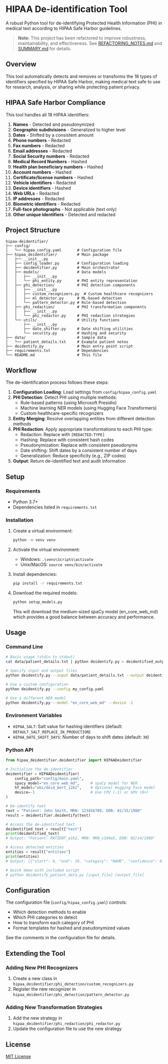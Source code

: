 # HIPAA De-identification Tool

A robust Python tool for de-identifying Protected Health Information (PHI) in medical text according to HIPAA Safe Harbor guidelines.

> **Note**: This project has been refactored to improve robustness, maintainability, and effectiveness. See [REFACTORING_NOTES.md](REFACTORING_NOTES.md) and [SUMMARY.md](SUMMARY.md) for details.

## Overview

This tool automatically detects and removes or transforms the 18 types of identifiers specified by HIPAA Safe Harbor, making medical text safe to use for research, analysis, or sharing while protecting patient privacy.

## HIPAA Safe Harbor Compliance

This tool handles all 18 HIPAA identifiers:

1. **Names** - Detected and pseudonymized
2. **Geographic subdivisions** - Generalized to higher level
3. **Dates** - Shifted by a consistent amount
4. **Phone numbers** - Redacted
5. **Fax numbers** - Redacted
6. **Email addresses** - Redacted
7. **Social Security numbers** - Redacted
8. **Medical Record Numbers** - Hashed
9. **Health plan beneficiary numbers** - Hashed
10. **Account numbers** - Hashed
11. **Certificate/license numbers** - Hashed
12. **Vehicle identifiers** - Redacted
13. **Device identifiers** - Hashed
14. **Web URLs** - Redacted
15. **IP addresses** - Redacted
16. **Biometric identifiers** - Redacted
17. **Full-face photographs** - Not applicable (text only)
18. **Other unique identifiers** - Detected and redacted

## Project Structure

```
hipaa-deidentifier/
├── config/
│   └── hipaa_config.yaml       # Configuration file
├── hipaa_deidentifier/         # Main package
│   ├── __init__.py
│   ├── config_loader.py        # Configuration loading
│   ├── deidentifier.py         # Main orchestrator
│   ├── models/                 # Data models
│   │   ├── __init__.py
│   │   └── phi_entity.py       # PHI entity representation
│   ├── phi_detection/          # PHI detection components
│   │   ├── __init__.py
│   │   ├── custom_recognizers.py  # Custom healthcare recognizers
│   │   ├── ml_detector.py      # ML-based detection
│   │   └── pattern_detector.py # Rule-based detection
│   ├── phi_redaction/          # PHI transformation components
│   │   ├── __init__.py
│   │   └── phi_redactor.py     # PHI redaction strategies
│   └── utils/                  # Utility functions
│       ├── __init__.py
│       ├── date_shifter.py     # Date shifting utilities
│       └── security.py         # Hashing and security
├── data/                       # Sample data
│   └── patient_details.txt     # Example patient notes
├── deidentify.py               # Main entry point script
├── requirements.txt            # Dependencies
└── README.md                   # This file
```

## Workflow

The de-identification process follows these steps:

1. **Configuration Loading**: Load settings from `config/hipaa_config.yaml`
2. **PHI Detection**: Detect PHI using multiple methods:
   - Rule-based patterns (using Microsoft Presidio)
   - Machine learning NER models (using Hugging Face Transformers)
   - Custom healthcare-specific recognizers
3. **Entity Merging**: Resolve overlapping entities from different detection methods
4. **PHI Redaction**: Apply appropriate transformations to each PHI type:
   - Redaction: Replace with `[REDACTED:TYPE]`
   - Hashing: Replace with consistent hash codes
   - Pseudonymization: Replace with consistent pseudonyms
   - Date shifting: Shift dates by a consistent number of days
   - Generalization: Reduce specificity (e.g., ZIP codes)
5. **Output**: Return de-identified text and audit information

## Setup

### Requirements

- Python 3.7+
- Dependencies listed in `requirements.txt`

### Installation

1. Create a virtual environment:
   ```bash
   python -m venv venv
   ```

2. Activate the virtual environment:
   - Windows: `.\venv\Scripts\activate`
   - Unix/MacOS: `source venv/bin/activate`

3. Install dependencies:
   ```bash
   pip install -r requirements.txt
   ```

4. Download the required models:
   ```bash
   python setup_models.py
   ```
   This will download the medium-sized spaCy model (en_core_web_md) which provides a good balance between accuracy and performance.

## Usage

### Command Line

```bash
# Basic usage (stdin to stdout)
cat data/patient_details.txt | python deidentify.py > deidentified_output.json

# Specify input and output files
python deidentify.py --input data/patient_details.txt --output deidentified_output.json

# Use a custom configuration
python deidentify.py --config my_config.yaml

# Use a different NER model
python deidentify.py --model "en_core_web_md" --device -1
```

### Environment Variables

- `HIPAA_SALT`: Salt value for hashing identifiers (default: `DEFAULT_SALT_REPLACE_IN_PRODUCTION`)
- `HIPAA_DATE_SHIFT_DAYS`: Number of days to shift dates (default: `30`)

### Python API

```python
from hipaa_deidentifier.deidentifier import HIPAADeidentifier

# Initialize the de-identifier
deidentifier = HIPAADeidentifier(
    config_path="config/main.yaml",
    spacy_model="en_core_web_md",     # spaCy model for NER
    hf_model="obi/deid_bert_i2b2",    # Optional Hugging Face model 
    device=-1                         # Use CPU (-1) or GPU (0+)
)

# De-identify text
text = "Patient: John Smith, MRN: 123456789, DOB: 01/15/1980"
result = deidentifier.deidentify(text)

# Access the de-identified text
deidentified_text = result["text"]
print(deidentified_text)
# Output: "Patient: PATIENT_a1b2, MRN: MRN_c3d4e5, DOB: 02/14/1980"

# Access detected entities
entities = result["entities"]
print(entities)
# Output: [{"start": 9, "end": 19, "category": "NAME", "confidence": 0.95}, ...]

# Quick demo with included script
# python deidentify_patient_data.py [input_file] [output_file]
```

## Configuration

The configuration file (`config/hipaa_config.yaml`) controls:

- Which detection methods to enable
- Which PHI categories to detect
- How to transform each category of PHI
- Format templates for hashed and pseudonymized values

See the comments in the configuration file for details.

## Extending the Tool

### Adding New PHI Recognizers

1. Create a new class in `hipaa_deidentifier/phi_detection/custom_recognizers.py`
2. Register the new recognizer in `hipaa_deidentifier/phi_detection/pattern_detector.py`

### Adding New Transformation Strategies

1. Add the new strategy in `hipaa_deidentifier/phi_redaction/phi_redactor.py`
2. Update the configuration file to use the new strategy

## License

[MIT License](LICENSE)